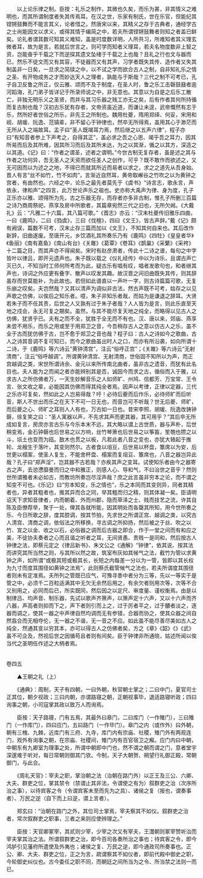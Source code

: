 <!-- { "loadSidebar": true } -->
　　以上论乐律之制。臣按：礼乐之制作，其微也久矣，而乐为甚，非其情义之难明也，而其所谓制度者失其传焉耳。在汉之世，乐家有制氏，世在乐官，但能纪其铿锵鼓舞而不能言其义，论者惜之。然唐宋以来，其精义之存于古典者，通经学古之士尚能因文以求义，或得其情于编简之中，若夫所谓铿锵鼓舞者则知之者盖已鲜矣。论礼者谓其数可知其义难知，盖是时度数详明，人所共习，所难知者其义理玄微者耳，故为是言。若就后世言之，则可学而知者义理耳，若夫名物度数非上智之资，岂能奋乎千载之下而逆探其遗文坠绪于千载之上也哉？且礼之行也文与器而已，然乐不徒文而又有其容，不徒器而又有其声，习学者既失其传、造作者又失其制盖非一日矣，一旦求之简牍之中，以不试之学而欲合古人之制，自非知礼乐之情之圣、有开物成务之才而妙达天人之理者，孰能与于斯哉？三代之制不可考已，孔子自卫反鲁之所正，仅云雅、颂而不及于制度，在圣人时，鲁之乐工击磬鼓鼗者逾河蹈海，孔门弟子皆详记于所录师说之中，非无意也。其意以为自是之后乐工散亡，非独无明乐义之圣贤，而并与其习乐器之贱工亦无之矣，后有作者其何所持循而复古制也哉？汉初古乐犹有存者，文帝资虽近道，而谦让未遑，武帝慨然有志于乐，然所好者世俗之所乐，非先王之所制也。魏用杜夔，隋用郑绎、何妥，宋用和岘、胡瑗、阮逸、范镇辈，非不留心于钟律也，然卒无所得焉，盖用其心于渺茫而无所从入之端故耳。孟子曰“圣人既竭耳力焉，然后继之以五声六律”，程子亦曰“有知音者参上下声考之，自得其正”，盖必求之吾之心思、竭乎吾之耳力，因其所易而后及其所难，因其所习而后及其所未达，为之以其渐，循之以其方，深造之以其道。《记》曰：“作者之谓圣，述者之谓明。”今世古制无复存者，虽是述之其与作者之功何异，吾无圣人之天资而欲任圣人之创作，可乎？既不敢作而欲述之，又无可因而以为述之之地，不得已而就其所近而易者以求之，求之之道先从吾身始。晋人有言“丝不如竹，竹不如肉”，言渐近自然耳，黄帝取嶰谷之竹吹之以为黄钟之宫者，有由然也。六经之中，论乐之最先者莫先于《虞书》“诗言志，歌永言，声依永，律和声”之四言，此万世论声乐之祖也。史亦称大禹声为律、身为度，孔子正乐亦以雅、颂得所为先，古之乐器无存，而存者亦多非古制，惟孔子所删三百篇之诗乃商周祭祀、燕享及房中所歌者，其篇章宛然三代之旧也，无所欠阙。《大戴礼》云：“凡雅二十六篇，其八篇可歌。”《晋志》亦云：“汉末杜夔传旧雅乐四曲，一曰《鹿鸣》，二曰《驺虞》，三曰《伐檀》，四曰《文王》，皆古声辞。”戴《记》颇有阙误，篇数不可考，汉末止存三篇而加以《文王》，不知其何自来也。其后改作新辞，旧曲遂废。至唐开元，乡饮酒礼其所奏乐乃有《鹿鸣》《四牡》《皇皇者华》《鱼丽》《南有嘉鱼》《南山有台》《关雎》《葛覃》《卷耳》《鹊巢》《采蘩》《采袴》十二篇之目，而其声亦不得闻矣。宋时有赵彦肃者，传此十二诗之谱，每句之中字皆叶以律吕，即开元遗声也。朱子既以载之《仪礼经传》中以为诗乐，且谓古声亡灭已久，不知当时工师何所考而为此，疑古乐有唱有叹，唱者发歌句也，和者继其声也，诗词之外应更有叠字、散声以叹发其趣。故汉晋之间旧曲既失其传，则其辞虽存而世莫能补，为此故也。若但如此谱直以一声叶一字，则古诗篇篇可歌，无复乐崩之叹矣。夫岂然哉？又其以清声为调似非古法，然古声既不可考，姑存之以见声歌之仿佛，以俟后之知乐者。噫，朱子非知乐者哉，而姑为是谦退之辞耳。大贤若朱子而不任其责，后世之人又孰有过于朱子者哉？人人皆为是言，则此乐直至天地之戍会，永无可复之期矣。虽然，与其不能尽复天地之纯全，而略得以见古人之仿佛，犹贤乎已。夫有之而不全，犹胜于全无而不有也。汉、唐以来，郊庙、燕享未尝不用乐，而乐之用或至于用郑卫之音，今吾稍存古人之意以仿古人之乐，虽不全于古而犹仿佛于古，岂不愈于郑卫之音也哉？程子曰：古人之诗如今之歌曲，古人之诗其音调不复可知已，而今之歌曲虽出时人之口，而亦有所沿袭，如向所谓十二诗，于《鹿鸣》等六诗云“黄钟清宫”，注云“俗呼正宫”；《关雎》等六诗云“无射清商”，注云“俗呼越调”。所谓黄钟清宫、无射清商，世俗固不知所以为声，而正宫越调之类，宋世所谓诗余、金元以来所传南北曲者，虽非古之遗音，而犹有此名目也。夫人能为之而闻之者亦能辨别其是否，诚因今而求之古，循俗而入于雅，以求古人之所仿佛者万，一天生妙解音乐之人如师旷、州鸠、信都芳、万宝常、王令言、张文收之辈，必能因其仿佛而得其纯全者焉。因声以考律，正律以定器，三代之乐亦可复矣，然如此之人岂易得哉？吁！必待后夔而后作乐，必待师旷而后听音，斯人不世出而乐之在天下不可一日无也，而音岂可不听哉？世无后夔、师旷，而后夔之心、师旷之耳则人人有也，万古如一日也。昔宋李照、胡瑗、阮逸改铸钟磬，徐复笑之曰：“圣人寓器以声，不先求其声而更其器，其可用乎？”其后卒无所成如复言，房庶亦言古乐与今乐本末不远，其大略以谓上古世质，器与声朴，后世稍变焉，金石钟磬也后世易之以方响，丝竹琴箫也后世易之以筝笛，笙匏也攒之以斗，埙土也变而为瓯。敔木也贯之以板，凡若此者八音之变也，亦犹大辂起于推轮、龙艘生于落叶，其变则然尔。古者食以俎豆，后世易以杯盘，簟席以为安，后世更以榻案，使圣人复生，不能舍杯盘、榻案而复俎豆、簟席也，八音之器岂异此哉？孔子曰“郑声淫”，岂其器不古若哉？亦疾其声之变耳。试使知乐者由今之器寄古之声，去惉懘靡曼而归之中和雅正，则感人心、导和气，不曰治世之音乎？然则世所谓雅者未必如古，而教坊所奏岂尽淫声哉？庶之此言虽非穷本之论，而不谓之知变不可也。《乐记》曰“穷本知变，乐之情也”，乐之本同而其变则异，同者其精者也，异者其粗者也，推其异而合之同，举其粗而归之精，则其体凝一矣。臣请明诏天下求知音律者，内而朝着、外而州郡，隐而草泽之士、贱而技艺之流，许其自陈及臣僚荐举，聚于一处，俾其各就所能，因其明处而各罄其所知，用今世所奏之乐、今日所歌之辞，度其腔调，按其节拍，先求世之所谓正宫、越调之类，以究古人清宫、清商之调，依俗法之所移换，寻古调之所抑扬，然后被之于丝、吹之以竹、宣之以金、收之以石，必俗器之调而后古器之即合，作于一堂之间而有和应之美，不徒协夫奏者之心而且谐之听者之耳，无间贤愚、贵贱一是同和，然后按古人钟律之法，即蔡元定之《律吕新书》、朱文公之《通解》“钟律”，依其说、按其法而讲究其所当然之则，与其所以然之故，筑室布灰如其候气之法，截竹为管以求黄钟之声，如所谓“或极其短或极其长，长短之内每差一分以为一管，皆即以其长权为九寸而度其围径如黄钟之法焉”，此则蔡氏截管候气之法也，若夫所谓度其围径者则未有定准焉。夫所列之管既已应气，可豫寻黍中者分为三等，先以一等实于是管之中，必须千二百粒适满其中无欠无余然后用之，有余欠者则用次等，次等不合又别用之，必同而后已，所实既同，然后因之以定尺、审度量、谨权衡焉。由是以制律吕、均声音、制乐器，先试以歌声齐箫声，以箫声定十六声，又以十六声而齐八器，声高者则抑而下之，声下者则引而上之，过于厉者平之，过于醲者淡之，逐器而调之，使其一器之中声律自然均调而无有参错，合器而协之，使其众器之间自然翕合而无相夺伦，无一器之不谐，无一音之不应。如此虽不能尽善尽美如古人之纯全，然通其变以穷其本，亦可以得古人之仿佛者矣，方之《章》《韶》《》《武》虽不可企及，然视后世之因循苟且者则有间矣。臣于钟律非所通晓，姑述所闻以俟当代之圣明任作述之大柄者焉。  
　 

卷四五

　　▲王朝之礼（上）

　　《通典》：周制，天子有四朝，一曰外朝，秋官朝士掌之；二曰中门，夏官司士正其位，朝夕视政；三曰内朝，亦谓路寝之朝，正朝视事毕，退适路寝听政；四曰询事之朝，小司寇掌其政以致万人而询焉。

　　臣按：天子路寝，门有五焉，其最外曰皋门，二曰库门（一作雉门），三曰雉门（一作库门），四曰应门，五曰路门（一作毕门）。皋门之内（或作外）曰外朝，朝有三槐、九棘，近库门有三府、九寺，库门内有宗庙、社稷，雉门外有两观连门，观外有询事之朝，在宗庙、社稷间，雉门内有百官宿卫之廨。应门内曰中朝，中朝东有九卿室为理事之处，所谓中朝即中门也，然不谓之朝而谓之门，意者堂宇深邃难于听对，每日常朝则御其门欤。今制，天子大朝贺、朔望行礼御正殿，常朝御门，与此合。

　　《周礼天官》：宰夫之职，掌治朝之法（治朝在路门外）以正王及三公、六卿、大夫、群吏之位，掌其禁令（禁谓止其非法，令谓使之有为）叙群吏之治（次序所治之事），以待宾客之令（令谓宾客未至而先为之具）、诸侯之复（报也，谓奏事者）、万民之逆（自下而上曰逆，谓上言者）。

　　郑玄曰：“治朝在路门之外，其位司士掌焉，宰夫察其不如仪。叙群吏之治者，常次叙群吏之职事，三者之来则应使辨理之。”

　　臣按：天官卿冢宰，其贰则少宰，少宰之次又有宰夫，王灊朝则冢宰赞听治而宰夫掌其治之法。所谓叙群吏之治，即今百司各奏所治之事也；待宾客之令，即今鸿胪引见藩府所遣使及外夷也；诸侯之复、万民之逆，即今通政司所奏事也。正公、卿、大夫、群吏之位，正之为言，疏谓察其不如仪者，即前代殿中御史之职，今轮御史纠仪也。古今委任之职不同，而朝廷之间所当为之令、所当禁之法则一而已。

